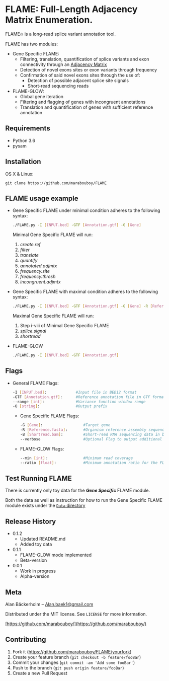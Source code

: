 # FLAME: Full-Length Adjacency Matrix Enumeration.
FLAME:fire: is a long-read splice variant annotation tool.

FLAME has two modules:
- Gene Specific FLAME:  
  - Filtering, translation, quantification of splice variants and exon connectivity through an [Adjacency Matrix](https://en.wikipedia.org/wiki/Adjacency_matrix)
  - Detection of novel exons sites or exon variants through frequency
  - Confirmation of said novel exons sites through the use of:
    - Detection of possible adjacent splice site signals
    - Short-read sequencing reads
- FLAME-GLOW:
  -  Global gene iteration
  -  Filtering and flagging of genes with incongruent annotations
  -  Translation and quantification of genes with sufficient reference annotation

## Requirements
- Python 3.6
- pysam

## Installation

OS X & Linux:

```
git clone https://github.com/marabouboy/FLAME
```

## FLAME usage example
- Gene Specific FLAME under minimal condition adheres to the following syntax:  
  ```sh
  ./FLAME.py -I [INPUT.bed] -GTF [Annotation.gtf] -G [Gene]
  ```
  Minimal Gene Specific FLAME will run:  
  1. *create.ref*  
  2. *filter*  
  3. *translate*  
  4. *quantify*  
  5. *annotated.adjmtx*
  6. *frequency.site*
  7. *frequency.thresh*
  8. *incongruent.adjmtx*  
  
- Gene Specific FLAME with maximal condition adheres to the following syntax:  
  ```sh
  ./FLAME.py -I [INPUT.bed] -GTF [Annotation.gtf] -G [Gene] -R [Reference.fasta] -B [Shortread.bam]
  ```  
  Maximal Gene Specific FLAME will run:  
  1. Step i-viii of Minimal Gene Specific FLAME  
  8. *splice.signal*  
  9. *shortread*  

- FLAME-GLOW
  ```sh
  ./FLAME.py -I [INPUT.bed] -GTF [Annotation.gtf]
  ```
## Flags
- General FLAME Flags:  
  ```sh
  -I [INPUT.bed]:             #Input file in BED12 format
  -GTF [Annotation.gtf]:      #Reference annotation file in GTF format
  --range [int]:              #Variance function window range
  -O [string]:                #Output prefix
  ```
  
  - Gene Specific FLAME Flags:  
    ```sh
    -G [Gene]:                  #Target gene
    -R [Reference.fasta]:       #Organism reference assembly sequence in fasta-format for the splice.signal-funciton
    -B [Shortread.bam]:         #Short-read RNA sequencing data in bam- or sam-format for the shortread-function
    --verbose                   #Optional Flag to output additional files
    ```
  
  - FLAME-GLOW Flags:
    ```sh
    --min [int]:                #Minimum read coverage
    --ratio [float]:            #Minimum annotation ratio for the FLAME-GLOW module
    ```
## Test Running FLAME
There is currently only toy data for the ***Gene Specific*** FLAME module.

Both the data as well as instruction for how to run the Gene Specific FLAME module exists under the [`Data` directory](Data)

[//]: <## Output>

[//]: <For more examples and usage, please refer to the [Wiki].>

## Release History
* 0.1.2
    * Updated README.md
    * Added toy data
* 0.1.1
    * FLAME-GLOW mode implemented 
    * Beta-version
* 0.0.1
    * Work in progress
    * Alpha-version

## Meta

Alan Bäckerholm – Alan.baek1@gmail.com

Distributed under the MIT license. See ``LICENSE`` for more information.

[https://github.com/marabouboy/](https://github.com/marabouboy/)

## Contributing

1. Fork it (<https://github.com/marabouboy/FLAME/yourfork>)
2. Create your feature branch (`git checkout -b feature/fooBar`)
3. Commit your changes (`git commit -am 'Add some fooBar'`)
4. Push to the branch (`git push origin feature/fooBar`)
5. Create a new Pull Request
